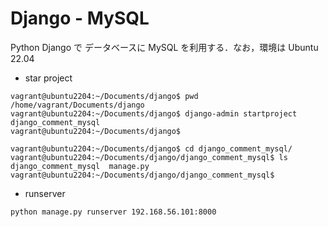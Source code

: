 # Django - MySQL

Python Django で データベースに MySQL を利用する．なお，環境は Ubuntu 22.04

- star project

~~~
vagrant@ubuntu2204:~/Documents/django$ pwd
/home/vagrant/Documents/django
vagrant@ubuntu2204:~/Documents/django$ django-admin startproject django_comment_mysql
vagrant@ubuntu2204:~/Documents/django$

vagrant@ubuntu2204:~/Documents/django$ cd django_comment_mysql/
vagrant@ubuntu2204:~/Documents/django/django_comment_mysql$ ls
django_comment_mysql  manage.py
vagrant@ubuntu2204:~/Documents/django/django_comment_mysql$
~~~

- runserver

~~~
python manage.py runserver 192.168.56.101:8000
~~~
